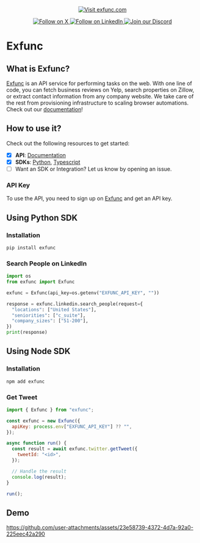 <div align="center">
  <a href="https://exfunc.com">
    <img src="https://img.shields.io/badge/Visit-exfunc.com-white" alt="Visit exfunc.com">
  </a>
</div>
<div>
  <p align="center">
    <a href="https://x.com/exfunchq">
      <img src="https://img.shields.io/badge/Follow%20on%20X-000000?style=for-the-badge&logo=x&logoColor=white" alt="Follow on X" />
    </a>
    <a href="https://www.linkedin.com/company/exfunc">
      <img src="https://img.shields.io/badge/Follow%20on%20LinkedIn-0077B5?style=for-the-badge&logo=linkedin&logoColor=white" alt="Follow on LinkedIn" />
    </a>
    <a href="https://discord.gg/Ywmd37c9">
      <img src="https://img.shields.io/badge/Join%20our%20Discord-5865F2?style=for-the-badge&logo=discord&logoColor=white" alt="Join our Discord" />
    </a>
  </p>
</div>

# Exfunc

## What is Exfunc?

[Exfunc](https://exfunc.com) is an API service for performing tasks on the web. With one line of code, you can fetch business reviews on Yelp, search properties on Zillow, or extract contact information from any company website. We take care of the rest from provisioning infrastructure to scaling browser automations. Check out our [documentation](https://docs.exfunc.com)!

## How to use it?

Check out the following resources to get started:
- [x] **API**: [Documentation](https://docs.exfunc.com)
- [x] **SDKs**: [Python](https://github.com/carvedai/exfunc-py), [Typescript](https://github.com/carvedai/exfunc-js)
- [ ] Want an SDK or Integration? Let us know by opening an issue.

### API Key

To use the API, you need to sign up on [Exfunc](https://app.exfunc.com/auth/signup) and get an API key.

## Using Python SDK

### Installation

```bash
pip install exfunc
```

### Search People on LinkedIn

```python
import os
from exfunc import Exfunc

exfunc = Exfunc(api_key=os.getenv("EXFUNC_API_KEY", ""))

response = exfunc.linkedin.search_people(request={
  "locations": ["United States"],
  "seniorities": ["c_suite"],
  "company_sizes": ["51-200"],
})
print(response)
```

## Using Node SDK

### Installation

```bash
npm add exfunc
```

### Get Tweet

```js
import { Exfunc } from "exfunc";

const exfunc = new Exfunc({
  apiKey: process.env["EXFUNC_API_KEY"] ?? "",
});

async function run() {
  const result = await exfunc.twitter.getTweet({
    tweetId: "<id>",
  });

  // Handle the result
  console.log(result);
}

run();
```

## Demo

https://github.com/user-attachments/assets/23e58739-4372-4d7a-92a0-225eec42a290
